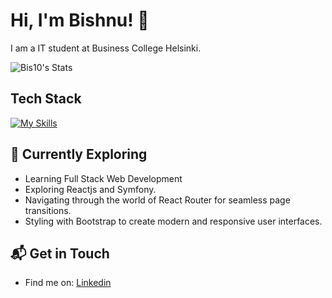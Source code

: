# Hi, I'm Bishnu! 👋

I am a IT student at Business College Helsinki.

![Bis10's Stats](https://github-readme-stats.vercel.app/api?username=Bis10&theme=vue-dark&show_icons=true&hide_border=true&count_private=true)

## Tech Stack
[![My Skills](https://skillicons.dev/icons?i=js,html,css,symfony,mysql)](https://skillicons.dev)

## 🌱 Currently Exploring

  - Learning Full Stack Web Development
  - Exploring Reactjs and Symfony.
  - Navigating through the world of React Router for seamless page transitions.
  - Styling with Bootstrap to create modern and responsive user interfaces.


## 📬 Get in Touch

- Find me on: [Linkedin](https://www.linkedin.com/in/bishnu-suyel)

